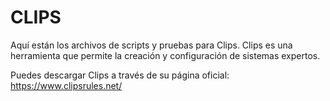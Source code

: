 # CLIPS

Aquí están los archivos de scripts y pruebas para Clips. Clips es una herramienta que permite la creación y configuración de sistemas expertos.

Puedes descargar Clips a través de su página oficial: https://www.clipsrules.net/
